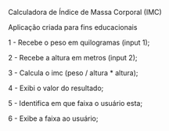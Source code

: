Calculadora de Índice de Massa Corporal (IMC)

Aplicação criada para fins educacionais

1 - Recebe o peso em quilogramas (input 1);

2 - Recebe a altura em metros (input 2);

3 - Calcula o imc (peso / altura \* altura);

4 - Exibi o valor do resultado;

5 - Identifica em que faixa o usuário esta;

6 - Exibe a faixa ao usuário;
